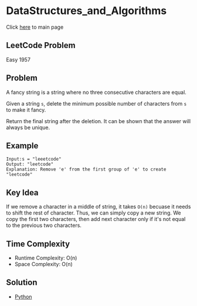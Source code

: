 # DataStructures_and_Algorithms
Click [here](../../README.md) to main page

## LeetCode Problem
Easy 1957

## Problem
A fancy string is a string where no three consecutive characters are equal.

Given a string `s`, delete the minimum possible number of characters from `s` to make it fancy.

Return the final string after the deletion. It can be shown that the answer will always be unique.

## Example
```
Input:s = "leeetcode"
Output: "leetcode"
Explanation: Remove 'e' from the first group of 'e' to create "leetcode"
```

## Key Idea
If we remove a character in a middle of string, it takes `O(n)` becuase it needs to shift the rest of character. Thus, we can simply copy a new string. We copy the first two characters, then add next character only if it's not equal to the previous two characters.

## Time Complexity
- Runtime Complexity: O(n)
- Space Complexity: O(n)

## Solution
- [Python](./solution.py)